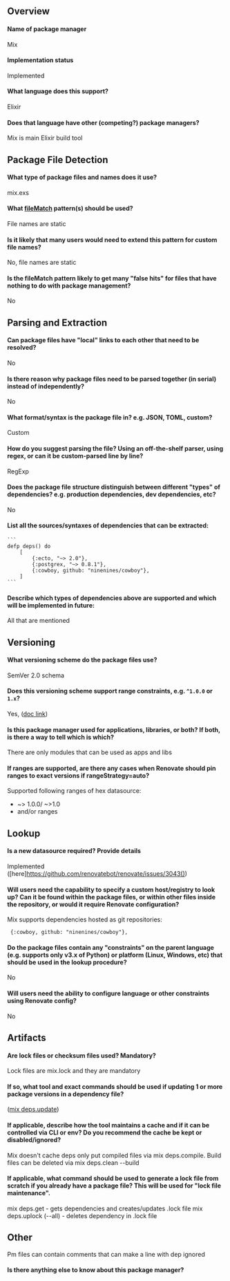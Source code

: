 ## Overview

#### Name of package manager

Mix

#### Implementation status

Implemented

#### What language does this support?

Elixir

#### Does that language have other (competing?) package managers?

Mix is main Elixir build tool

## Package File Detection

#### What type of package files and names does it use?

mix.exs

#### What [fileMatch](https://docs.renovatebot.com/configuration-options/#filematch) pattern(s) should be used?

File names are static

#### Is it likely that many users would need to extend this pattern for custom file names?

No, file names are static

#### Is the fileMatch pattern likely to get many "false hits" for files that have nothing to do with package management?

No

## Parsing and Extraction

#### Can package files have "local" links to each other that need to be resolved?

No

#### Is there reason why package files need to be parsed together (in serial) instead of independently?

No

#### What format/syntax is the package file in? e.g. JSON, TOML, custom?

Custom

#### How do you suggest parsing the file? Using an off-the-shelf parser, using regex, or can it be custom-parsed line by line?

RegExp

#### Does the package file structure distinguish between different "types" of dependencies? e.g. production dependencies, dev dependencies, etc?

No

#### List all the sources/syntaxes of dependencies that can be extracted:

    ```
    defp deps() do
        [
            {:ecto, "~> 2.0"},
            {:postgrex, "~> 0.8.1"},
            {:cowboy, github: "ninenines/cowboy"},
        ]
    ```

#### Describe which types of dependencies above are supported and which will be implemented in future:

All that are mentioned

## Versioning

#### What versioning scheme do the package files use?

SemVer 2.0 schema

#### Does this versioning scheme support range constraints, e.g. `^1.0.0` or `1.x`?

Yes, ([doc link](https://hexdocs.pm/elixir/Version.html))

#### Is this package manager used for applications, libraries, or both? If both, is there a way to tell which is which?

There are only modules that can be used as apps and libs

#### If ranges are supported, are there any cases when Renovate should pin ranges to exact versions if rangeStrategy=auto?

Supported following ranges of hex datasource:

- ~> 1.0.0/ ~>1.0
- and/or ranges

## Lookup

#### Is a new datasource required? Provide details

Implemented ([here]https://github.com/renovatebot/renovate/issues/3043())

#### Will users need the capability to specify a custom host/registry to look up? Can it be found within the package files, or within other files inside the repository, or would it require Renovate configuration?

Mix supports dependencies hosted as git repositories:

```
 {:cowboy, github: "ninenines/cowboy"},
```

#### Do the package files contain any "constraints" on the parent language (e.g. supports only v3.x of Python) or platform (Linux, Windows, etc) that should be used in the lookup procedure?

No

#### Will users need the ability to configure language or other constraints using Renovate config?

No

## Artifacts

#### Are lock files or checksum files used? Mandatory?

Lock files are mix.lock and they are mandatory

#### If so, what tool and exact commands should be used if updating 1 or more package versions in a dependency file?

([mix deps.update](https://hexdocs.pm/mix/master/Mix.Tasks.Deps.Update.html))

#### If applicable, describe how the tool maintains a cache and if it can be controlled via CLI or env? Do you recommend the cache be kept or disabled/ignored?

Mix doesn't cache deps only put compiled files via mix deps.compile. Build files can be deleted via mix deps.clean --build

#### If applicable, what command should be used to generate a lock file from scratch if you already have a package file? This will be used for "lock file maintenance".

mix deps.get - gets dependencies and creates/updates .lock file
mix deps.uplock (--all) - deletes dependency in .lock file

## Other

Pm files can contain comments that can make a line with dep ignored

#### Is there anything else to know about this package manager?
